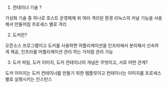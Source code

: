  1. 컨테이너 기술 ?

가상화 기술 중 하나로
호스트 운영체제 위 여러 격리된 환경
리눅스의 커널 기능을 사용해서 만들어짐
프로세스 별로 격리




 2. 도커란?


   오픈소스 프로그램이고 도커를 사용하면 어플리케이션을 인프라에서
   분리해서 신속하게 제공, 인프라를 어플리케이션 관리 하는 거처럼 관리 가능

 3. 도커 파일, 도커 이미지, 도커 컨테이너의 개념은 무엇이고, 서로 어떤 관계?

도커 이미지는 도커 컨테이너를 만들기 위한 템플릿이고
컨테이너는 이미지를 프로세스 별로 실행시키는 인스턴스


